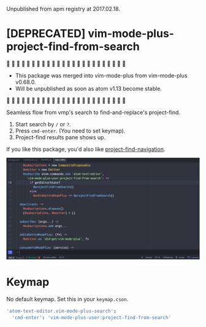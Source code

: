 
Unpublished from apm registry at 2017.02.18.

# [DEPRECATED] vim-mode-plus-project-find-from-search

:rotating_light: :rotating_light: :rotating_light: :rotating_light:
:rotating_light: :rotating_light: :rotating_light: :rotating_light:
:rotating_light: :rotating_light: :rotating_light: :rotating_light:
:rotating_light: :rotating_light: :rotating_light: :rotating_light:
:rotating_light: :rotating_light: :rotating_light: :rotating_light:
:rotating_light: :rotating_light: :rotating_light: :rotating_light:

- This package was merged into vim-mode-plus from vim-mode-plus v0.68.0.
- Will be unpublished as soon as atom v1.13 become stable.

:rotating_light: :rotating_light: :rotating_light: :rotating_light:
:rotating_light: :rotating_light: :rotating_light: :rotating_light:
:rotating_light: :rotating_light: :rotating_light: :rotating_light:
:rotating_light: :rotating_light: :rotating_light: :rotating_light:
:rotating_light: :rotating_light: :rotating_light: :rotating_light:
:rotating_light: :rotating_light: :rotating_light: :rotating_light:

Seamless flow from vmp's search to find-and-replace's project-find.

1. Start search by `/` or `?`.
2. Press `cmd-enter`. (You need to set keymap).
3. Project-find results pane shows up.

If you like this package, you'd also like [project-find-navigation](https://atom.io/packages/project-find-navigation).

![gif](https://raw.githubusercontent.com/t9md/t9md/840920e51a91276b60b22be36fc59f87397eec04/img/vim-mode-plus/vmp-project-find-from-search.gif)

# Keymap

No default keymap.
Set this in your `keymap.cson`.

```coffeescript
'atom-text-editor.vim-mode-plus-search':
  'cmd-enter': 'vim-mode-plus-user:project-find-from-search'
```
